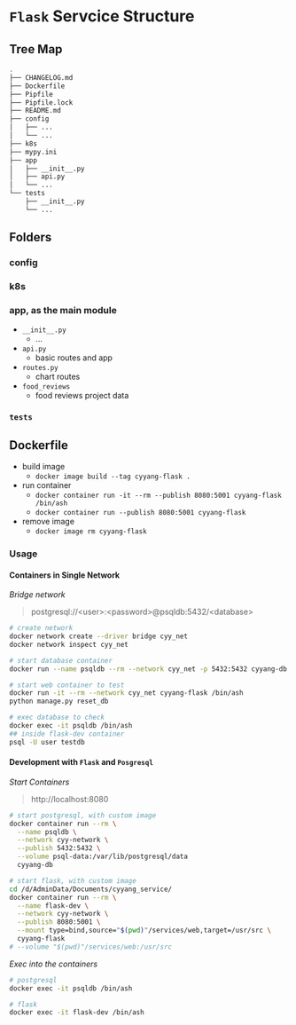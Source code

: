 
# `Flask` Servcice Structure

## Tree Map

```bash
.
├── CHANGELOG.md
├── Dockerfile
├── Pipfile
├── Pipfile.lock
├── README.md
├── config
│   ├── ...
│   └── ...
├── k8s
├── mypy.ini
├── app
│   ├── __init__.py
│   ├── api.py
│   └── ...
└── tests
    ├── __init__.py
    └── ...
```

## Folders

### config

### k8s

### app, as the main module

+ `__init__.py`
  + ...
+ `api.py`
  + basic routes and app
+ `routes.py`
  + chart routes
+ `food_reviews`
  + food reviews project data

### `tests`


## Dockerfile

+ build image 
  + `docker image build --tag cyyang-flask .`
+ run container
  + `docker container run -it --rm --publish 8080:5001 cyyang-flask /bin/ash`
  + `docker container run --publish 8080:5001 cyyang-flask`
+ remove image
  + `docker image rm cyyang-flask`

### Usage

#### Containers in Single Network

_Bridge network_  

> postgresql://\<user>:\<password>@psqldb:5432/\<database>

```bash
# create network
docker network create --driver bridge cyy_net
docker network inspect cyy_net

# start database container
docker run --name psqldb --rm --network cyy_net -p 5432:5432 cyyang-db

# start web container to test
docker run -it --rm --network cyy_net cyyang-flask /bin/ash
python manage.py reset_db

# exec database to check
docker exec -it psqldb /bin/ash
## inside flask-dev container
psql -U user testdb

```

#### Development with `Flask` and `Posgresql`

_Start Containers_

> http://localhost:8080

```bash
# start postgresql, with custom image
docker container run --rm \
  --name psqldb \
  --network cyy-network \
  --publish 5432:5432 \
  --volume psql-data:/var/lib/postgresql/data
  cyyang-db
```

```bash
# start flask, with custom image
cd /d/AdminData/Documents/cyyang_service/
docker container run --rm \
  --name flask-dev \
  --network cyy-network \
  --publish 8080:5001 \
  --mount type=bind,source="$(pwd)"/services/web,target=/usr/src \
  cyyang-flask
# --volume "$(pwd)"/services/web:/usr/src
```

_Exec into the containers_

```bash
# postgresql
docker exec -it psqldb /bin/ash

# flask
docker exec -it flask-dev /bin/ash
```